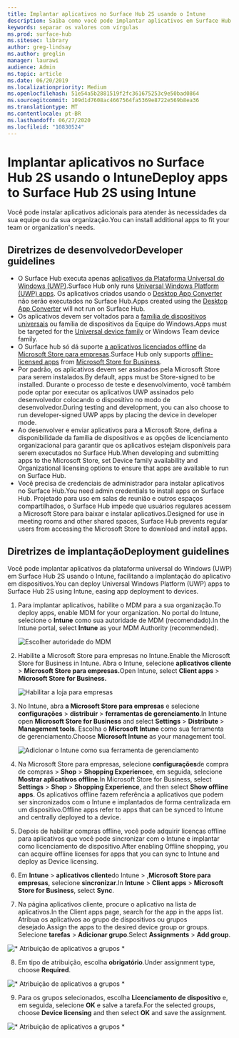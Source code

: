 ```yaml
---
title: Implantar aplicativos no Surface Hub 2S usando o Intune
description: Saiba como você pode implantar aplicativos em Surface Hub 2S usando o Intune.
keywords: separar os valores com vírgulas
ms.prod: surface-hub
ms.sitesec: library
author: greg-lindsay
ms.author: greglin
manager: laurawi
audience: Admin
ms.topic: article
ms.date: 06/20/2019
ms.localizationpriority: Medium
ms.openlocfilehash: 51e54a5b2881519f2fc361675253c9e50bad0864
ms.sourcegitcommit: 109d1d7608ac4667564fa5369e8722e569b8ea36
ms.translationtype: MT
ms.contentlocale: pt-BR
ms.lasthandoff: 06/27/2020
ms.locfileid: "10830524"
---
```

# <span data-ttu-id="cfb92-104">Implantar aplicativos no Surface Hub 2S usando o Intune</span><span class="sxs-lookup"><span data-stu-id="cfb92-104">Deploy apps to Surface Hub 2S using Intune</span></span>

<span data-ttu-id="cfb92-105">Você pode instalar aplicativos adicionais para atender às necessidades da sua equipe ou da sua organização.</span><span class="sxs-lookup"><span data-stu-id="cfb92-105">You can install additional apps to fit your team or organization's needs.</span></span>

## <span data-ttu-id="cfb92-106">Diretrizes de desenvolvedor</span><span class="sxs-lookup"><span data-stu-id="cfb92-106">Developer guidelines</span></span>

- <span data-ttu-id="cfb92-107">O Surface Hub executa apenas [aplicativos da Plataforma Universal do Windows (UWP)](https://msdn.microsoft.com/windows/uwp/get-started/whats-a-uwp).</span><span class="sxs-lookup"><span data-stu-id="cfb92-107">Surface Hub only runs [Universal Windows Platform (UWP) apps](https://msdn.microsoft.com/windows/uwp/get-started/whats-a-uwp).</span></span> <span data-ttu-id="cfb92-108">Os aplicativos criados usando o [Desktop App Converter](https://docs.microsoft.com/windows/uwp/porting/desktop-to-uwp-run-desktop-app-converter) não serão executados no Surface Hub.</span><span class="sxs-lookup"><span data-stu-id="cfb92-108">Apps created using the [Desktop App Converter](https://docs.microsoft.com/windows/uwp/porting/desktop-to-uwp-run-desktop-app-converter) will not run on Surface Hub.</span></span>
- <span data-ttu-id="cfb92-109">Os aplicativos devem ser voltados para a [família de dispositivos universais](https://msdn.microsoft.com/library/windows/apps/dn894631) ou família de dispositivos da Equipe do Windows.</span><span class="sxs-lookup"><span data-stu-id="cfb92-109">Apps must be targeted for the [Universal device family](https://msdn.microsoft.com/library/windows/apps/dn894631) or Windows Team device family.</span></span>
- <span data-ttu-id="cfb92-110">O Surface hub só dá suporte [a aplicativos licenciados offline](https://docs.microsoft.com/microsoft-store/distribute-offline-apps) da [Microsoft Store para empresas](https://businessstore.microsoft.com/store).</span><span class="sxs-lookup"><span data-stu-id="cfb92-110">Surface Hub only supports [offline-licensed apps](https://docs.microsoft.com/microsoft-store/distribute-offline-apps) from [Microsoft Store for Business](https://businessstore.microsoft.com/store).</span></span>
- <span data-ttu-id="cfb92-111">Por padrão, os aplicativos devem ser assinados pela Microsoft Store para serem instalados.</span><span class="sxs-lookup"><span data-stu-id="cfb92-111">By default, apps must be Store-signed to be installed.</span></span> <span data-ttu-id="cfb92-112">Durante o processo de teste e desenvolvimento, você também pode optar por executar os aplicativos UWP assinados pelo desenvolvedor colocando o dispositivo no modo de desenvolvedor.</span><span class="sxs-lookup"><span data-stu-id="cfb92-112">During testing and development, you can also choose to run developer-signed UWP apps by placing the device in developer mode.</span></span>
- <span data-ttu-id="cfb92-113">Ao desenvolver e enviar aplicativos para a Microsoft Store, defina a disponibilidade da família de dispositivos e as opções de licenciamento organizacional para garantir que os aplicativos estejam disponíveis para serem executados no Surface Hub.</span><span class="sxs-lookup"><span data-stu-id="cfb92-113">When developing and submitting apps to the Microsoft Store, set Device family availability and Organizational licensing options to ensure that apps are available to run on Surface Hub.</span></span>
- <span data-ttu-id="cfb92-114">Você precisa de credenciais de administrador para instalar aplicativos no Surface Hub.</span><span class="sxs-lookup"><span data-stu-id="cfb92-114">You need admin credentials to install apps on Surface Hub.</span></span> <span data-ttu-id="cfb92-115">Projetado para uso em salas de reunião e outros espaços compartilhados, o Surface Hub impede que usuários regulares acessem a Microsoft Store para baixar e instalar aplicativos.</span><span class="sxs-lookup"><span data-stu-id="cfb92-115">Designed for use in meeting rooms and other shared spaces, Surface Hub prevents regular users from accessing the Microsoft Store to download and install apps.</span></span>

## <span data-ttu-id="cfb92-116">Diretrizes de implantação</span><span class="sxs-lookup"><span data-stu-id="cfb92-116">Deployment guidelines</span></span>

<span data-ttu-id="cfb92-117">Você pode implantar aplicativos da plataforma universal do Windows (UWP) em Surface Hub 2S usando o Intune, facilitando a implantação do aplicativo em dispositivos.</span><span class="sxs-lookup"><span data-stu-id="cfb92-117">You can deploy Universal Windows Platform (UWP) apps to Surface Hub 2S using Intune, easing app deployment to devices.</span></span>

1. <span data-ttu-id="cfb92-118">Para implantar aplicativos, habilite o MDM para a sua organização.</span><span class="sxs-lookup"><span data-stu-id="cfb92-118">To deploy apps, enable MDM for your organization.</span></span> <span data-ttu-id="cfb92-119">No portal do Intune, selecione o **Intune** como sua autoridade de MDM (recomendado).</span><span class="sxs-lookup"><span data-stu-id="cfb92-119">In the Intune portal, select **Intune** as your MDM Authority (recommended).</span></span> <br>

    ![Escolher autoridade do MDM](images/sh2-set-intune5.png)

2. <span data-ttu-id="cfb92-121">Habilite a Microsoft Store para empresas no Intune.</span><span class="sxs-lookup"><span data-stu-id="cfb92-121">Enable the Microsoft Store for Business in Intune.</span></span> <span data-ttu-id="cfb92-122">Abra o Intune, selecione **aplicativos cliente**  >  **Microsoft Store para empresas.**</span><span class="sxs-lookup"><span data-stu-id="cfb92-122">Open Intune, select **Client apps** > **Microsoft Store for Business.**</span></span> <br>

    ![Habilitar a loja para empresas](images/sh2-deploy-apps-sync.png)

3. <span data-ttu-id="cfb92-124">No Intune, abra **a Microsoft Store para empresas** e selecione **configurações**  >  **distribuir**  >  **ferramentas de gerenciamento**.</span><span class="sxs-lookup"><span data-stu-id="cfb92-124">In Intune open **Microsoft Store for Business** and select **Settings** > **Distribute** > **Management tools**.</span></span> <span data-ttu-id="cfb92-125">Escolha o **Microsoft Intune** como sua ferramenta de gerenciamento.</span><span class="sxs-lookup"><span data-stu-id="cfb92-125">Choose **Microsoft Intune** as your management tool.</span></span> <br>

    ![Adicionar o Intune como sua ferramenta de gerenciamento](images/sh2-set-intune8.png)

4. <span data-ttu-id="cfb92-127">Na Microsoft Store para empresas, selecione **configurações**de compra de compras  >  **Shop**  >  **Shopping Experience**e, em seguida, selecione **Mostrar aplicativos offline**.</span><span class="sxs-lookup"><span data-stu-id="cfb92-127">In Microsoft Store for Business, select **Settings** > **Shop** > **Shopping Experience**, and then select **Show offline apps**.</span></span> <span data-ttu-id="cfb92-128">Os aplicativos offline fazem referência a aplicativos que podem ser sincronizados com o Intune e implantados de forma centralizada em um dispositivo.</span><span class="sxs-lookup"><span data-stu-id="cfb92-128">Offline apps refer to apps that can be synced to Intune and centrally deployed to a device.</span></span>
5. <span data-ttu-id="cfb92-129">Depois de habilitar compras offline, você pode adquirir licenças offline para aplicativos que você pode sincronizar com o Intune e implantar como licenciamento de dispositivo.</span><span class="sxs-lookup"><span data-stu-id="cfb92-129">After enabling Offline shopping, you can acquire offline licenses for apps that you can sync to Intune and deploy as Device licensing.</span></span>
6. <span data-ttu-id="cfb92-130">Em **Intune**  >  **aplicativos cliente**do Intune  >  ,**Microsoft Store para empresas**, selecione **sincronizar**.</span><span class="sxs-lookup"><span data-stu-id="cfb92-130">In **Intune** > **Client apps** > **Microsoft Store for Business**, select **Sync**.</span></span>
7. <span data-ttu-id="cfb92-131">Na página aplicativos cliente, procure o aplicativo na lista de aplicativos.</span><span class="sxs-lookup"><span data-stu-id="cfb92-131">In the Client apps page, search for the app in the apps list.</span></span> <span data-ttu-id="cfb92-132">Atribua os aplicativos ao grupo de dispositivos ou grupos desejado.</span><span class="sxs-lookup"><span data-stu-id="cfb92-132">Assign the apps to the desired device group or groups.</span></span> <span data-ttu-id="cfb92-133">Selecione **tarefas**  >  **Adicionar grupo**.</span><span class="sxs-lookup"><span data-stu-id="cfb92-133">Select **Assignments** > **Add group**.</span></span> <br>

![\* Atribuição de aplicativos a grupos \*](images/sh2-assign-group.png) <br>

8. <span data-ttu-id="cfb92-135">Em tipo de atribuição, escolha **obrigatório**.</span><span class="sxs-lookup"><span data-stu-id="cfb92-135">Under assignment type, choose **Required**.</span></span> <br>

![\* Atribuição de aplicativos a grupos \*](images/sh2-add-group.png) <br>

9. <span data-ttu-id="cfb92-137">Para os grupos selecionados, escolha **Licenciamento de dispositivo** e, em seguida, selecione **OK** e salve a tarefa.</span><span class="sxs-lookup"><span data-stu-id="cfb92-137">For the selected groups, choose **Device licensing** and then select **OK** and save the assignment.</span></span> <br>
 
![\* Atribuição de aplicativos a grupos \*](images/sh2-apps-assign.png)
